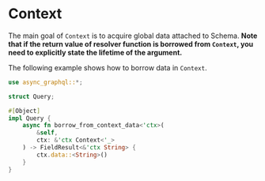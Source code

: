 # Context

The main goal of `Context` is to acquire global data attached to Schema. **Note that if the return value of resolver function is borrowed from `Context`, you need to explicitly state the lifetime of the argument.**

The following example shows how to borrow data in `Context`.

```rust
use async_graphql::*;

struct Query;

#[Object]
impl Query {
    async fn borrow_from_context_data<'ctx>(
        &self,
        ctx: &'ctx Context<'_>
    ) -> FieldResult<&'ctx String> {
        ctx.data::<String>()
    }
}
```

